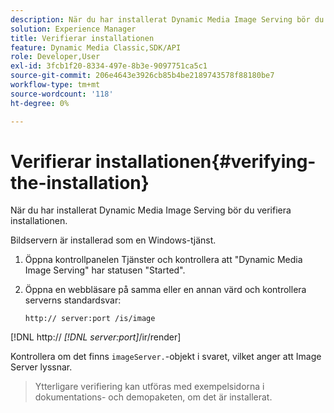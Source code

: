 ```yaml
---
description: När du har installerat Dynamic Media Image Serving bör du verifiera installationen.
solution: Experience Manager
title: Verifierar installationen
feature: Dynamic Media Classic,SDK/API
role: Developer,User
exl-id: 3fcb1f20-8334-497e-8b3e-9097751ca5c1
source-git-commit: 206e4643e3926cb85b4be2189743578f88180be7
workflow-type: tm+mt
source-wordcount: '118'
ht-degree: 0%

---
```


# Verifierar installationen{#verifying-the-installation}

När du har installerat Dynamic Media Image Serving bör du verifiera installationen.

Bildservern är installerad som en Windows-tjänst.

1. Öppna kontrollpanelen Tjänster och kontrollera att &quot;Dynamic Media Image Serving&quot; har statusen &quot;Started&quot;.
1. Öppna en webbläsare på samma eller en annan värd och kontrollera serverns standardsvar:

   `http:// server:port /is/image`

[!DNL http:// *[!DNL server:port]*/ir/render]

Kontrollera om det finns `imageServer.`-objekt i svaret, vilket anger att Image Server lyssnar.
>Ytterligare verifiering kan utföras med exempelsidorna i dokumentations- och demopaketen, om det är installerat.
